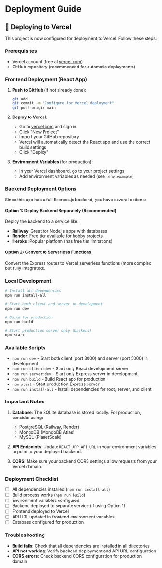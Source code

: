 # Deployment Guide

## 🚀 Deploying to Vercel

This project is now configured for deployment to Vercel. Follow these steps:

### Prerequisites
- Vercel account (free at [vercel.com](https://vercel.com))
- GitHub repository (recommended for automatic deployments)

### Frontend Deployment (React App)

1. **Push to GitHub** (if not already done):
   ```bash
   git add .
   git commit -m "Configure for Vercel deployment"
   git push origin main
   ```

2. **Deploy to Vercel**:
   - Go to [vercel.com](https://vercel.com) and sign in
   - Click "New Project"
   - Import your GitHub repository
   - Vercel will automatically detect the React app and use the correct build settings
   - Click "Deploy"

3. **Environment Variables** (for production):
   - In your Vercel dashboard, go to your project settings
   - Add environment variables as needed (see `.env.example`)

### Backend Deployment Options

Since this app has a full Express.js backend, you have several options:

#### Option 1: Deploy Backend Separately (Recommended)
Deploy the backend to a service like:
- **Railway**: Great for Node.js apps with databases
- **Render**: Free tier available for hobby projects  
- **Heroku**: Popular platform (has free tier limitations)

#### Option 2: Convert to Serverless Functions
Convert the Express routes to Vercel serverless functions (more complex but fully integrated).

### Local Development

```bash
# Install all dependencies
npm run install-all

# Start both client and server in development
npm run dev

# Build for production
npm run build

# Start production server only (backend)
npm start
```

### Available Scripts

- `npm run dev` - Start both client (port 3000) and server (port 5000) in development
- `npm run client:dev` - Start only React development server
- `npm run server:dev` - Start only Express server in development
- `npm run build` - Build React app for production
- `npm start` - Start production Express server
- `npm run install-all` - Install dependencies for root, server, and client

### Important Notes

1. **Database**: The SQLite database is stored locally. For production, consider using:
   - PostgreSQL (Railway, Render)
   - MongoDB (MongoDB Atlas)
   - MySQL (PlanetScale)

2. **API Endpoints**: Update `REACT_APP_API_URL` in your environment variables to point to your deployed backend.

3. **CORS**: Make sure your backend CORS settings allow requests from your Vercel domain.

### Deployment Checklist

- [ ] All dependencies installed (`npm run install-all`)
- [ ] Build process works (`npm run build`)
- [ ] Environment variables configured
- [ ] Backend deployed to separate service (if using Option 1)
- [ ] Frontend deployed to Vercel
- [ ] API URL updated in frontend environment variables
- [ ] Database configured for production

### Troubleshooting

- **Build fails**: Check that all dependencies are installed in all directories
- **API not working**: Verify backend deployment and API URL configuration
- **CORS errors**: Check backend CORS configuration for production domain
